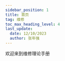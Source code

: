 ```yaml
---
sidebar_position: 1
title: 首页
tag: 维修
toc_max_heading_level: 4
last_update:
  date: 12/10/2023
  author: 张年强
---
```


欢迎来到维修理论手册

